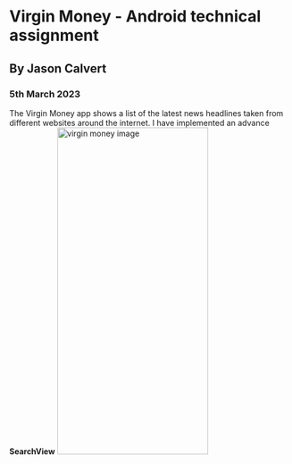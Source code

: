 # Virgin Money - Android technical assignment
## By Jason Calvert
### 5th March 2023

The Virgin Money app shows a list of the latest news headlines taken from different websites around the internet.
I have implemented an advance **SearchView**
<img src="https://user-images.githubusercontent.com/13630124/222964713-a536a9ed-f8a0-43b8-83dd-61148f6c19ed.jpg" alt="virgin money image" width="270" height="585">